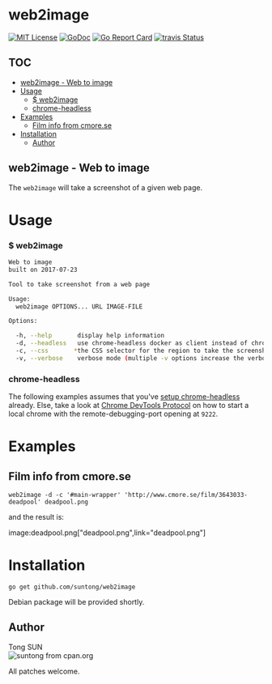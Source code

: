 
# web2image

[![MIT License](http://img.shields.io/badge/License-MIT-blue.svg)](LICENSE)
[![GoDoc](https://godoc.org/github.com/suntong/web2image?status.svg)](http://godoc.org/github.com/suntong/web2image)
[![Go Report Card](https://goreportcard.com/badge/github.com/suntong/web2image)](https://goreportcard.com/report/github.com/suntong/web2image)
[![travis Status](https://travis-ci.org/suntong/web2image.svg?branch=master)](https://travis-ci.org/suntong/web2image)

## TOC
- [web2image - Web to image](#web2image---web-to-image)
- [Usage](#usage)
  - [$ web2image](#-web2image)
  - [chrome-headless](#chrome-headless)
- [Examples](#examples)
  - [Film info from cmore.se](#film-info-from-cmorese)
- [Installation](#installation)
  - [Author](#author)

## web2image - Web to image

The `web2image` will take a screenshot of a given web page.

# Usage

### $ web2image
```sh
Web to image
built on 2017-07-23

Tool to take screenshot from a web page

Usage:
  web2image OPTIONS... URL IMAGE-FILE

Options:

  -h, --help       display help information
  -d, --headless   use chrome-headless docker as client instead of chrome
  -c, --css       *the CSS selector for the region to take the screenshot of
  -v, --verbose    verbose mode (multiple -v options increase the verbosity.)
```

### chrome-headless

The following examples assumes that you've [setup chrome-headless](https://github.com/knq/chromedp/blob/master/examples/headless/README.md) already. Else, take a look at [Chrome DevTools Protocol](https://chromedevtools.github.io/devtools-protocol/) on how to start a local chrome with the remote-debugging-port opening at `9222`.

# Examples

## Film info from cmore.se

    web2image -d -c '#main-wrapper' 'http://www.cmore.se/film/3643033-deadpool' deadpool.png

and the result is:

image:deadpool.png["deadpool.png",link="deadpool.png"]

# Installation

```
go get github.com/suntong/web2image
```

Debian package will be provided shortly.

## Author

Tong SUN  
![suntong from cpan.org](https://img.shields.io/badge/suntong-%40cpan.org-lightgrey.svg "suntong from cpan.org")

All patches welcome. 
